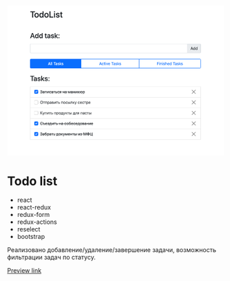 ![Preview image](previewImage.png)

# Todo list
* react
* react-redux
* redux-form
* redux-actions
* reselect
* bootstrap

Реализовано добавление/удаление/завершение задачи, возможность фильтрации задач по статусу.

[Preview link](http://utopian-knowledge.surge.sh)
